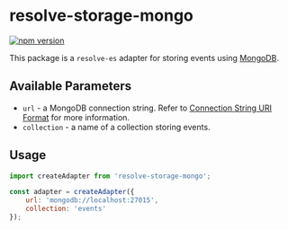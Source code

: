# **resolve-storage-mongo**
[![npm version](https://badge.fury.io/js/resolve-storage-mongo.svg)](https://badge.fury.io/js/resolve-storage-mongo)

This package is a `resolve-es` adapter for storing events using [MongoDB](https://docs.mongodb.com/).

## Available Parameters
* `url` - a MongoDB connection string. Refer to [Connection String URI Format](https://docs.mongodb.com/manual/reference/connection-string/) for more information.
* `collection` - a name of a collection storing events.
## Usage

```js
import createAdapter from 'resolve-storage-mongo';

const adapter = createAdapter({
    url: 'mongodb://localhost:27015',
    collection: 'events'
});
```
